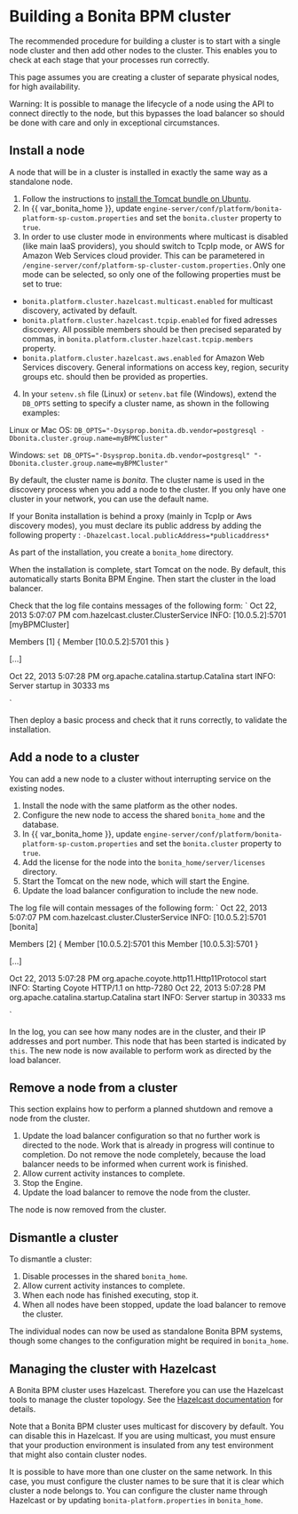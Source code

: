 # Building a Bonita BPM cluster

The recommended procedure for building a cluster is to start with a single node cluster and then add other nodes to the cluster. 
This enables you to check at each stage that your processes run correctly.

This page assumes you are creating a cluster of separate physical nodes, for high availability.

Warning: It is possible to manage the lifecycle of a node using the API to connect directly to the node, but this bypasses the load balancer so should be done with care and only in exceptional circumstances.

## Install a node

A node that will be in a cluster is installed in exactly the same way as a standalone node. 

1. Follow the instructions to [install the 
Tomcat bundle on Ubuntu](ubuntu-openjdk-tomcat-postgresql.md).
2. In {{ var\_bonita\_home }}, update `engine-server/conf/platform/bonita-platform-sp-custom.properties` and set the `bonita.cluster` property to `true`.
3. In order to use cluster mode in environments where multicast is disabled (like main IaaS providers), you should switch to TcpIp mode, or AWS for Amazon Web Services cloud provider. This can be parametered in `/engine-server/conf/platform-sp-cluster-custom.properties.`Only one mode can be selected, so only one of the following properties must be set to true: 
  * `bonita.platform.cluster.hazelcast.multicast.enabled` for multicast discovery, activated by default.
  * `bonita.platform.cluster.hazelcast.tcpip.enabled` for fixed adresses discovery. All possible members should be then precised separated by commas, in `bonita.platform.cluster.hazelcast.tcpip.members` property.
  * `bonita.platform.cluster.hazelcast.aws.enabled` for Amazon Web Services discovery. General informations on access key, region, security groups etc. should then be provided as properties. 
4. In your `setenv.sh` file (Linux) or `setenv.bat` file (Windows), extend the `DB_OPTS` setting to specify a cluster name, as shown in the following examples:

Linux or Mac OS:
`
DB_OPTS="-Dsysprop.bonita.db.vendor=postgresql -Dbonita.cluster.group.name=myBPMCluster"
`

Windows:
`
set DB_OPTS="-Dsysprop.bonita.db.vendor=postgresql" "-Dbonita.cluster.group.name=myBPMCluster"
`

By default, the cluster name is _bonita_. The cluster name is used in the discovery process when you add a node to the cluster. If you only have one cluster in your network, you can use the default name.

If your Bonita installation is behind a proxy (mainly in TcpIp or Aws discovery modes), you must declare its public address by adding the following property : `-Dhazelcast.local.publicAddress=*publicaddress*`

As part of the installation, you create a `bonita_home` directory.

When the installation is complete, start Tomcat on the node. By default, this automatically starts Bonita BPM Engine. Then start the cluster in the load balancer.

Check that the log file contains messages of the following form:
`
Oct 22, 2013 5:07:07 PM com.hazelcast.cluster.ClusterService
INFO: [10.0.5.2]:5701 [myBPMCluster]

Members [1] {
        Member [10.0.5.2]:5701 this
}

[...]

Oct 22, 2013 5:07:28 PM org.apache.catalina.startup.Catalina start
INFO: Server startup in 30333 ms

`

Then deploy a basic process and check that it runs correctly, to validate the installation.

## Add a node to a cluster

You can add a new node to a cluster without interrupting service on the existing nodes.

1. Install the node with the same platform as the other nodes.
2. Configure the new node to access the shared `bonita_home` and the database.
3. In {{ var\_bonita\_home }}, update `engine-server/conf/platform/bonita-platform-sp-custom.properties` and set the `bonita.cluster` property to `true`.
4. Add the license for the node into the `bonita_home/server/licenses` directory.
5. Start the Tomcat on the new node, which will start the Engine.
6. Update the load balancer configuration to include the new node.

The log file will contain messages of the following form:
`
Oct 22, 2013 5:07:07 PM com.hazelcast.cluster.ClusterService
INFO: [10.0.5.2]:5701 [bonita]

Members [2] {
        Member [10.0.5.2]:5701 this
        Member [10.0.5.3]:5701
}

[...]

Oct 22, 2013 5:07:28 PM org.apache.coyote.http11.Http11Protocol start
INFO: Starting Coyote HTTP/1.1 on http-7280
Oct 22, 2013 5:07:28 PM org.apache.catalina.startup.Catalina start
INFO: Server startup in 30333 ms

`

In the log, you can see how many nodes are in the cluster, and their IP addresses and port number. This node that has been started is indicated by `this`. The new node is now available to perform work as directed by the load balancer.

## Remove a node from a cluster

This section explains how to perform a planned shutdown and remove a node from the cluster.

1. Update the load balancer configuration so that no further work is directed to the node. Work that is already in progress will continue to completion. 
Do not remove the node completely, because the load balancer needs to be informed when current work is finished.
2. Allow current activity instances to complete.
3. Stop the Engine.
4. Update the load balancer to remove the node from the cluster.

The node is now removed from the cluster.

## Dismantle a cluster

To dismantle a cluster:

1. Disable processes in the shared `bonita_home`.
2. Allow current activity instances to complete.
3. When each node has finished executing, stop it.
4. When all nodes have been stopped, update the load balancer to remove the cluster.

The individual nodes can now be used as standalone Bonita BPM systems, though some changes to the configuration might be required in `bonita_home`. 

## Managing the cluster with Hazelcast

A Bonita BPM cluster uses Hazelcast. Therefore you can use the Hazelcast tools to manage the cluster topology. See the [Hazelcast documentation](http://www.hazelcast.com/docs.jsp) for details.

Note that a Bonita BPM cluster uses multicast for discovery by default. You can disable this in Hazelcast. 
If you are using multicast, you must ensure that your production environment is insulated from any test environment that might also contain cluster nodes. 

It is possible to have more than one cluster on the same network. In this case, you must configure the cluster names to be sure that it is clear which cluster a node belongs to. 
You can configure the cluster name through Hazelcast or by updating `bonita-platform.properties` in `bonita_home`.